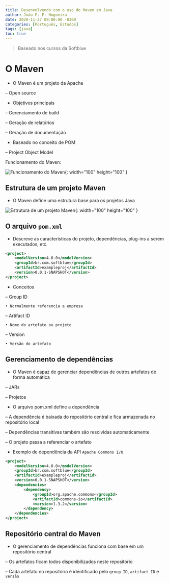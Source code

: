 ```yaml
---
title: Desenvolvendo com o uso do Maven em Java
author: João F. F. Nogueira
date: 2020-11-27 09:00:00 -0300
categories: [Português, Estudos]
tags: [java]
toc: true
---
```


> Baseado nos cursos da Softblue

# O Maven

* O Maven é um projeto da Apache

– Open source

* Objetivos principais

– Gerenciamento de build

– Geração de relatórios

– Geração de documentação

* Baseado no conceito de POM

– Project Object Model

Funcionamento do Maven:

![Funcionamento do Maven](/posts/2020-11-27-1.png){: width="100" height="100" }

## Estrutura de um projeto Maven

* O Maven define uma estrutura base para os projetos Java

![Estrutura de um projeto Maven](/posts/2020-11-27-2.png){: width="100" height="100" }

## O arquivo `pom.xml`

*  Descreve as características do projeto, dependências, plug-ins a serem executados, etc.

```xml
<project>
	<modelVersion>4.0.0</modelVersion>
	<groupId>br.com.softblue</groupId>
	<artifactId>exampleproj</artifactId>
	<version>0.0.1-SNAPSHOT</version>
</project>
```

* Conceitos

– Group ID
	
	• Normalmente referencia a empresa

– Artifact ID

	• Nome do artefato ou projeto

– Version

	• Versão do artefato

## Gerenciamento de dependências

* O Maven é capaz de gerenciar dependências de outros artefatos de forma automática

– JARs

– Projetos

* O arquivo pom.xml define a dependência

– A dependência é baixada do repositório central e fica armazenada no repositório local

– Dependências transitivas também são resolvidas automaticamente

– O projeto passa a referenciar o artefato

* Exemplo de dependência da API `Apache Commons I/O`

```xml
<project>
	<modelVersion>4.0.0</modelVersion>
	<groupId>br.com.softblue</groupId>
	<artifactId>exampleproj</artifactId>
	<version>0.0.1-SNAPSHOT</version>
	<dependencies>
		<dependency>
			<groupId>org.apache.commons</groupId>
			<artifactId>commons-io</artifactId>
			<version>1.3.2</version>
		</dependency>
	</dependencies>
</project>
```

## Repositório central do Maven

* O gerenciamento de dependências funciona com base em um repositório central

– Os artefatos ficam todos disponibilizados neste repositório

– Cada artefato no repositório é identificado pelo `group ID`, `artifact ID` e `versão`

